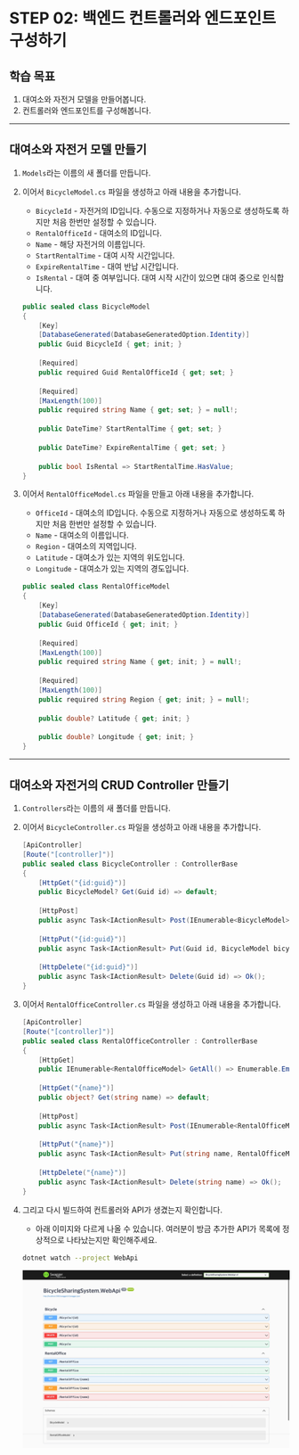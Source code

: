 # STEP 02: 백엔드 컨트롤러와 엔드포인트 구성하기

## 학습 목표

1. 대여소와 자전거 모델을 만들어봅니다.
1. 컨트롤러와 엔드포인트를 구성해봅니다.


---


## 대여소와 자전거 모델 만들기

1. `Models`라는 이름의 새 폴더를 만듭니다.

1. 이어서 `BicycleModel.cs` 파일을 생성하고 아래 내용을 추가합니다.
    * `BicycleId` - 자전거의 ID입니다. 수동으로 지정하거나 자동으로 생성하도록 하지만 처음 한번만 설정할 수 있습니다.
    * `RentalOfficeId` - 대여소의 ID입니다.
    * `Name` - 해당 자전거의 이름입니다.
    * `StartRentalTime` - 대여 시작 시간입니다.
    * `ExpireRentalTime` - 대여 반납 시간입니다.
    * `IsRental` - 대여 중 여부입니다. 대여 시작 시간이 있으면 대여 중으로 인식합니다.

    ```cs
    public sealed class BicycleModel
    {
        [Key]
        [DatabaseGenerated(DatabaseGeneratedOption.Identity)]
        public Guid BicycleId { get; init; }

        [Required]
        public required Guid RentalOfficeId { get; set; }

        [Required]
        [MaxLength(100)]
        public required string Name { get; set; } = null!;

        public DateTime? StartRentalTime { get; set; }

        public DateTime? ExpireRentalTime { get; set; }

        public bool IsRental => StartRentalTime.HasValue;
    }
    ```

1. 이어서 `RentalOfficeModel.cs` 파일을 만들고 아래 내용을 추가합니다.
    * `OfficeId` - 대여소의 ID입니다. 수동으로 지정하거나 자동으로 생성하도록 하지만 처음 한번만 설정할 수 있습니다.
    * `Name` - 대여소의 이름입니다.
    * `Region` - 대여소의 지역입니다.
    * `Latitude` - 대여소가 있는 지역의 위도입니다.
    * `Longitude` - 대여소가 있는 지역의 경도입니다.

    ```cs
    public sealed class RentalOfficeModel
    {
        [Key]
        [DatabaseGenerated(DatabaseGeneratedOption.Identity)]
        public Guid OfficeId { get; init; }

        [Required]
        [MaxLength(100)]
        public required string Name { get; init; } = null!;

        [Required]
        [MaxLength(100)]
        public required string Region { get; init; } = null!;

        public double? Latitude { get; init; }

        public double? Longitude { get; init; }
    }
    ```


---


## 대여소와 자전거의 CRUD Controller 만들기

1. `Controllers`라는 이름의 새 폴더를 만듭니다.

1. 이어서 `BicycleController.cs` 파일을 생성하고 아래 내용을 추가합니다.

    ```cs
    [ApiController]
    [Route("[controller]")]
    public sealed class BicycleController : ControllerBase
    {
        [HttpGet("{id:guid}")]
        public BicycleModel? Get(Guid id) => default;

        [HttpPost]
        public async Task<IActionResult> Post(IEnumerable<BicycleModel> bicycles) => Ok();

        [HttpPut("{id:guid}")]
        public async Task<IActionResult> Put(Guid id, BicycleModel bicycle) => Ok();

        [HttpDelete("{id:guid}")]
        public async Task<IActionResult> Delete(Guid id) => Ok();
    }
    ```

1. 이어서 `RentalOfficeController.cs` 파일을 생성하고 아래 내용을 추가합니다.

    ```cs
    [ApiController]
    [Route("[controller]")]
    public sealed class RentalOfficeController : ControllerBase
    {
        [HttpGet]
        public IEnumerable<RentalOfficeModel> GetAll() => Enumerable.Empty<RentalOfficeModel>();

        [HttpGet("{name}")]
        public object? Get(string name) => default;

        [HttpPost]
        public async Task<IActionResult> Post(IEnumerable<RentalOfficeModel> rentalOffices) => Ok();

        [HttpPut("{name}")]
        public async Task<IActionResult> Put(string name, RentalOfficeModel updateRentalOffice) => Ok();

        [HttpDelete("{name}")]
        public async Task<IActionResult> Delete(string name) => Ok();
    }
    ```

1. 그리고 다시 빌드하여 컨트롤러와 API가 생겼는지 확인합니다.
    * 아래 이미지와 다르게 나올 수 있습니다. 여러분이 방금 추가한 API가 목록에 정상적으로 나타났는지만 확인해주세요.

    ```sh
    dotnet watch --project WebApi
    ```

    ![OpenAPI Controllers!](./images/openapi-controllers.jpeg)